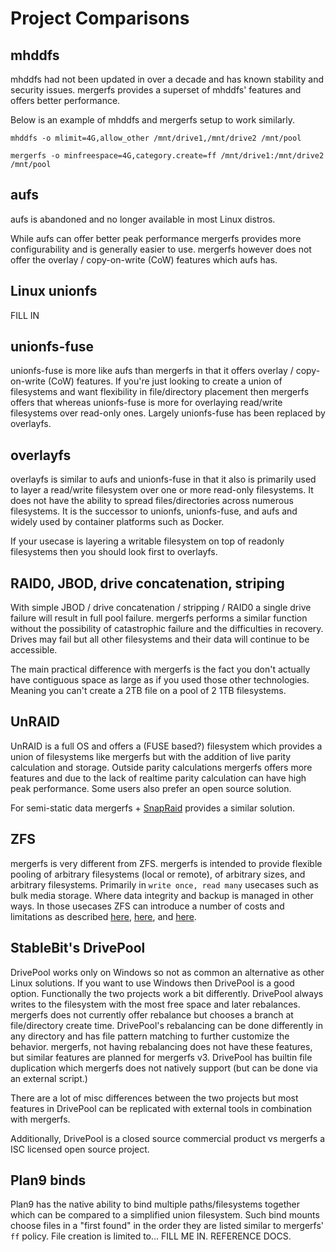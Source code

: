 # Project Comparisons

## mhddfs

mhddfs had not been updated in over a decade and has known stability
and security issues. mergerfs provides a superset of mhddfs' features
and offers better performance.

Below is an example of mhddfs and mergerfs setup to work similarly.

`mhddfs -o mlimit=4G,allow_other /mnt/drive1,/mnt/drive2 /mnt/pool`

`mergerfs -o minfreespace=4G,category.create=ff /mnt/drive1:/mnt/drive2 /mnt/pool`


## aufs

aufs is abandoned and no longer available in most Linux distros.

While aufs can offer better peak performance mergerfs provides more
configurability and is generally easier to use. mergerfs however does
not offer the overlay / copy-on-write (CoW) features which aufs has.


## Linux unionfs

FILL IN


## unionfs-fuse

unionfs-fuse is more like aufs than mergerfs in that it offers overlay
/ copy-on-write (CoW) features. If you're just looking to create a
union of filesystems and want flexibility in file/directory placement
then mergerfs offers that whereas unionfs-fuse is more for overlaying
read/write filesystems over read-only ones. Largely unionfs-fuse has
been replaced by overlayfs.


## overlayfs

overlayfs is similar to aufs and unionfs-fuse in that it also is
primarily used to layer a read/write filesystem over one or more
read-only filesystems. It does not have the ability to spread
files/directories across numerous filesystems. It is the successor to
unionfs, unionfs-fuse, and aufs and widely used by container platforms
such as Docker.

If your usecase is layering a writable filesystem on top of readonly
filesystems then you should look first to overlayfs.


## RAID0, JBOD, drive concatenation, striping

With simple JBOD / drive concatenation / stripping / RAID0 a single
drive failure will result in full pool failure. mergerfs performs a
similar function without the possibility of catastrophic failure and
the difficulties in recovery. Drives may fail but all other
filesystems and their data will continue to be accessible.

The main practical difference with mergerfs is the fact you don't
actually have contiguous space as large as if you used those other
technologies. Meaning you can't create a 2TB file on a pool of 2 1TB
filesystems.


## UnRAID

UnRAID is a full OS and offers a (FUSE based?) filesystem which
provides a union of filesystems like mergerfs but with the addition of
live parity calculation and storage. Outside parity calculations
mergerfs offers more features and due to the lack of realtime parity
calculation can have high peak performance. Some users also prefer an
open source solution.

For semi-static data mergerfs + [SnapRaid](http://www.snapraid.it)
provides a similar solution.


## ZFS

mergerfs is very different from ZFS. mergerfs is intended to provide
flexible pooling of arbitrary filesystems (local or remote), of
arbitrary sizes, and arbitrary filesystems. Primarily in `write once, read
many` usecases such as bulk media storage. Where data integrity and
backup is managed in other ways. In those usecases ZFS can introduce a
number of costs and limitations as described
[here](http://louwrentius.com/the-hidden-cost-of-using-zfs-for-your-home-nas.html),
[here](https://markmcb.com/2020/01/07/five-years-of-btrfs/), and
[here](https://utcc.utoronto.ca/~cks/space/blog/solaris/ZFSWhyNoRealReshaping).


## StableBit's DrivePool

DrivePool works only on Windows so not as common an alternative as
other Linux solutions. If you want to use Windows then DrivePool is a
good option. Functionally the two projects work a bit
differently. DrivePool always writes to the filesystem with the most
free space and later rebalances. mergerfs does not currently offer
rebalance but chooses a branch at file/directory create
time. DrivePool's rebalancing can be done differently in any directory
and has file pattern matching to further customize the
behavior. mergerfs, not having rebalancing does not have these
features, but similar features are planned for mergerfs v3. DrivePool
has builtin file duplication which mergerfs does not natively support
(but can be done via an external script.)

There are a lot of misc differences between the two projects but most
features in DrivePool can be replicated with external tools in
combination with mergerfs.

Additionally, DrivePool is a closed source commercial product vs
mergerfs a ISC licensed open source project.


## Plan9 binds

Plan9 has the native ability to bind multiple paths/filesystems
together which can be compared to a simplified union filesystem. Such
bind mounts choose files in a "first found" in the order they are
listed similar to mergerfs' `ff` policy. File creation is limited
to... FILL ME IN. REFERENCE DOCS.
